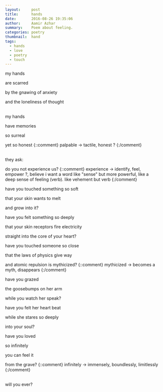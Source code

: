 ```yaml
---
layout:     post
title:      hands
date:       2016-08-26 19:35:06
author:     Aamir Azhar
summary:    Poem about feeling.
categories: poetry
thumbnail:  hand
tags:
  - hands
  - love
  - poetry
  - touch
---
```

my hands

are scarred

by the gnawing of anxiety

and the loneliness of thought

<br>
my hands

have memories

so surreal

yet so honest
{::comment}
palpable -> tactile, honest ?
{:/comment}

<br>
they ask:

do you not experience us?
{::comment}
experience -> identify, feel, empower ?, believe
i want a word like "sense" but more powerful, like a deep sense of feeling (verb). like vehement but verb
{:/comment}

have you touched something so soft

that your skin wants to melt

and grow into it?

have you felt something so deeply

that your skin receptors fire electricity

straight into the core of your heart?

have you touched someone so close

that the laws of physics give way

and atomic repulsion is mythicized?
{::comment}
mythicized -> becomes a myth, disappears
{:/comment}

have you grazed

the goosebumps on her arm

while you watch her speak?

have you felt her heart beat

while she stares so deeply

into your soul?

have you loved

so infinitely

you can feel it

from the grave?
{::comment}
infinitely -> immensely, boundlessly, limitlessly
{:/comment}

<br>
will you ever?
